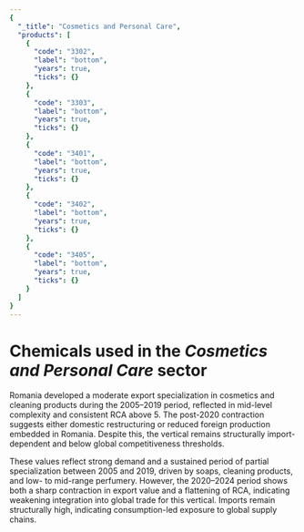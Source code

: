 ```yaml
---
{
  "_title": "Cosmetics and Personal Care",
  "products": [
    {
      "code": "3302",
      "label": "bottom",
      "years": true,
      "ticks": {}
    },
    {
      "code": "3303",
      "label": "bottom",
      "years": true,
      "ticks": {}
    },
    {
      "code": "3401",
      "label": "bottom",
      "years": true,
      "ticks": {}
    },
    {
      "code": "3402",
      "label": "bottom",
      "years": true,
      "ticks": {}
    },
    {
      "code": "3405",
      "label": "bottom",
      "years": true,
      "ticks": {}
    }
  ]
}
---
```


# Chemicals used in the _Cosmetics and Personal Care_ sector

Romania developed a moderate export specialization in cosmetics and cleaning products during the 2005–2019 period, reflected in mid-level complexity and consistent RCA above 5. The post-2020 contraction suggests either domestic restructuring or reduced foreign production embedded in Romania. Despite this, the vertical remains structurally import-dependent and below global competitiveness thresholds.

<!-- Romania's exports in cosmetics and personal care rose significantly from negligible levels in the early decades to a peak of over 2.6 billion USD in 2015–2019, followed by a sharp decline to 1.2 billion USD in 2020–2024. Imports consistently outpaced exports, with annual real import values exceeding 5 billion USD post-2010. Export share remained modest (~0.01%), and the PCI hovered around 48–54, indicating moderately complex products. Norm RCA ranged from 5.6 to 7.0 in the recent three decades. -->

These values reflect strong demand and a sustained period of partial specialization between 2005 and 2019, driven by soaps, cleaning products, and low- to mid-range perfumery. However, the 2020–2024 period shows both a sharp contraction in export value and a flattening of RCA, indicating weakening integration into global trade for this vertical. Imports remain structurally high, indicating consumption-led exposure to global supply chains.
